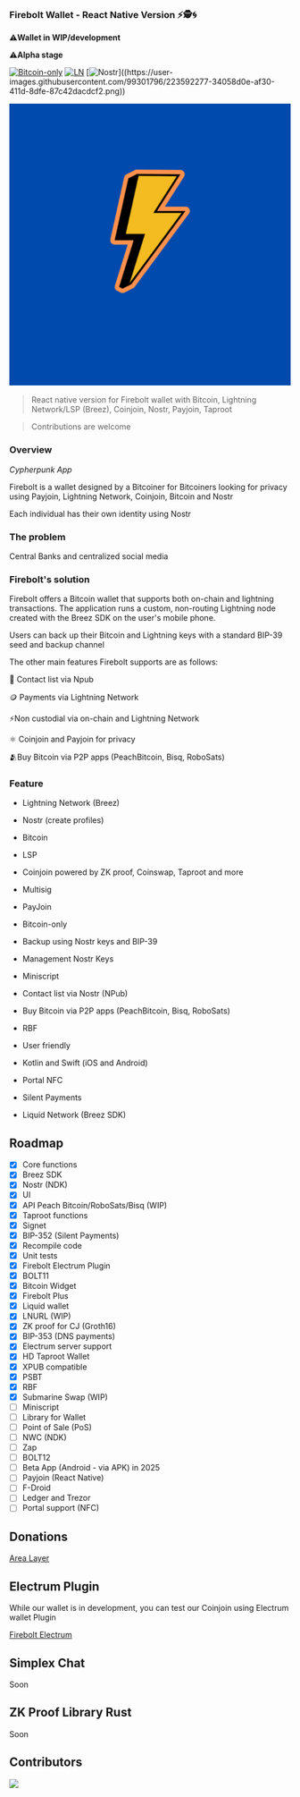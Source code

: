 ### Firebolt Wallet - React Native Version ⚡🕵️🌀

⚠️**Wallet in WIP/development**

⚠️**Alpha stage**

[![Bitcoin-only](https://img.shields.io/badge/bitcoin-only-FF9900?logo=bitcoin)](https://twentyone.world)
[![LN](https://img.shields.io/badge/lightning-792EE5?logo=lightning)](https://mempool.space/lightning)
[![Nostr](https://img.shields.io/badge/nostr-only-FF9900?)]((https://user-images.githubusercontent.com/99301796/223592277-34058d0e-af30-411d-8dfe-87c42dacdcf2.png))

![Banner](https://github.com/AreaLayer/FireBolt/raw/main/src/asset/firebolt_logo_readme.png)

>React native version for Firebolt wallet with Bitcoin, Lightning Network/LSP (Breez), Coinjoin, Nostr, Payjoin, Taproot

>Contributions are welcome

### Overview

*Cypherpunk App*

Firebolt is a wallet designed by a Bitcoiner for Bitcoiners looking for privacy using Payjoin, Lightning Network, Coinjoin, Bitcoin and Nostr

Each individual has their own identity using Nostr

### The problem

Central Banks and centralized social media

### Firebolt's solution

Firebolt offers a Bitcoin wallet that supports both on-chain and lightning transactions. The application runs a custom, non-routing Lightning node created with the Breez SDK on the user's mobile phone. 

Users can back up their Bitcoin and Lightning keys with a standard BIP-39 seed and backup channel 

The other main features Firebolt supports are as follows:

📱 Contact list via Npub

🪙 Payments via Lightning Network

⚡Non custodial via on-chain and Lightning Network

⚛️ Coinjoin and Payjoin for privacy

🫂Buy Bitcoin via P2P apps (PeachBitcoin, Bisq, RoboSats)

### Feature

- Lightning Network (Breez)

- Nostr (create profiles)

- Bitcoin

- LSP

- Coinjoin powered by ZK proof, Coinswap, Taproot and more

- Multisig 

- PayJoin

- Bitcoin-only

- Backup using Nostr keys and BIP-39

- Management Nostr Keys

- Miniscript

- Contact list via Nostr (NPub)

- Buy Bitcoin via P2P apps (PeachBitcoin, Bisq, RoboSats)

- RBF

- User friendly

- Kotlin and Swift (iOS and Android)

- Portal NFC

- Silent Payments

- Liquid Network (Breez SDK)

## Roadmap

-  [x] Core functions
-  [x] Breez SDK 
-  [x] Nostr (NDK)
-  [x] UI 
-  [x] API Peach Bitcoin/RoboSats/Bisq (WIP)
-  [x] Taproot functions 
-  [x] Signet
-  [x] BIP-352 (Silent Payments)
-  [x] Recompile code
-  [x] Unit tests
-  [x] Firebolt Electrum Plugin
-  [x] BOLT11 
-  [x] Bitcoin Widget
-  [x] Firebolt Plus
-  [x] Liquid wallet
-  [x] LNURL (WIP)
-  [x] ZK proof for CJ (Groth16)
-  [x] BIP-353 (DNS payments)
-  [x] Electrum server support
-  [x] HD Taproot Wallet
-  [x] XPUB compatible
-  [x] PSBT
-  [x] RBF
-  [x] Submarine Swap (WIP)
-  [ ] Miniscript
-  [ ] Library for Wallet
-  [ ] Point of Sale (PoS)
-  [ ] NWC (NDK)
-  [ ] Zap 
-  [ ] BOLT12
-  [ ] Beta App (Android - via APK) in 2025
-  [ ] Payjoin (React Native) 
-  [ ] F-Droid
-  [ ] Ledger and Trezor
-  [ ] Portal support (NFC)

## Donations

[Area Layer](https://www.arealayer.net/donation)

## Electrum Plugin

While our wallet is in development, you can test our Coinjoin using Electrum wallet Plugin

[Firebolt Electrum](https://github.com/AreaLayer/firebolt-electrum)

## Simplex Chat

Soon

## ZK Proof Library Rust

Soon

## Contributors

<a align="center" href="https://github.com/AreaLayer/firebolt-react-native aphs/contributors">
  <img src="https://contrib.rocks/image?repo=AreaLayer/firebolt-react-native" />
</a>
